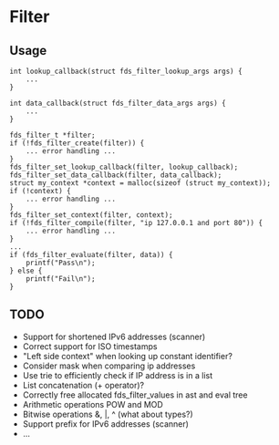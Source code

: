 # Filter

## Usage
```
int lookup_callback(struct fds_filter_lookup_args args) {
    ...
}

int data_callback(struct fds_filter_data_args args) {
    ...
}

fds_filter_t *filter;
if (!fds_filter_create(filter)) {
    ... error handling ...
}
fds_filter_set_lookup_callback(filter, lookup_callback);
fds_filter_set_data_callback(filter, data_callback);
struct my_context *context = malloc(sizeof (struct my_context));
if (!context) {
    ... error handling ...
}
fds_filter_set_context(filter, context);
if (!fds_filter_compile(filter, "ip 127.0.0.1 and port 80")) {
    ... error handling ...
}
...
if (fds_filter_evaluate(filter, data)) {
    printf("Pass\n");
} else {
    printf("Fail\n");
}
```

## TODO
- Support for shortened IPv6 addresses (scanner)
- Correct support for ISO timestamps
- "Left side context" when looking up constant identifier?
- Consider mask when comparing ip addresses
- Use trie to efficiently check if IP address is in a list
- List concatenation (+ operator)?
- Correctly free allocated fds_filter_values in ast and eval tree
- Arithmetic operations POW and MOD
- Bitwise operations &, |, ^ (what about types?)
- Support prefix for IPv6 addresses (scanner)
- ...